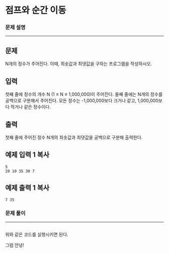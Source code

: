 # 점프와 순간 이동

### 문제 설명

---

## 문제

N개의 정수가 주어진다. 이때, 최솟값과 최댓값을 구하는 프로그램을 작성하시오.

## 입력

첫째 줄에 정수의 개수 N (1 ≤ N ≤ 1,000,000)이 주어진다. 둘째 줄에는 N개의 정수를 공백으로 구분해서 주어진다. 모든 정수는 -1,000,000보다 크거나 같고, 1,000,000보다 작거나 같은 정수이다.

## 출력

첫째 줄에 주어진 정수 N개의 최솟값과 최댓값을 공백으로 구분해 출력한다.

## 예제 입력 1 복사

```
5
20 10 35 30 7
```

## 예제 출력 1 복사

```
7 35
```



### 문제 풀이

---



```python

```

위와 같은 코드를 실행시키면 된다.







그럼 안녕!
